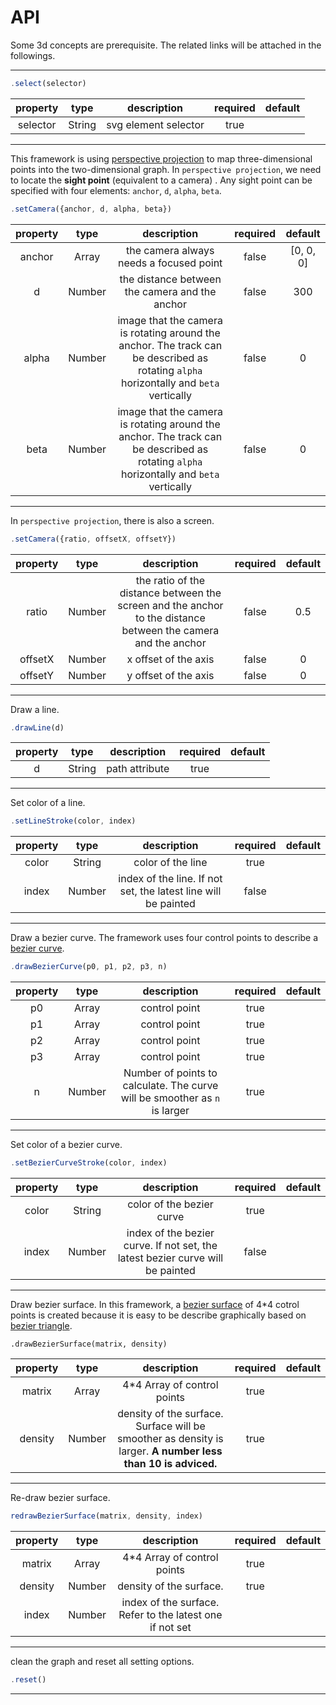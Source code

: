 # API

Some 3d concepts are prerequisite. The related links will be attached in the followings.

---
```javascript
.select(selector)
```
property|type|description|required|default
:-:| :-: | :-: |:-: | :-: 
selector|String|svg element selector|true||


---

This framework is using [perspective projection](https://en.wikipedia.org/wiki/3D_projection) to map three-dimensional points into the two-dimensional graph. In `perspective projection`, we need to locate the **sight point** (equivalent to a camera) . Any sight point can be specified with four elements: `anchor`, `d`, `alpha`, `beta`. 

```javascript
.setCamera({anchor, d, alpha, beta})
```

property|type|description|required|default
:-:| :-: | :-: |:-: | :-: 
anchor|Array|the camera always needs a focused point|false|[0, 0, 0]
d| Number| the distance between the camera and the anchor| false| 300
alpha| Number| image that the camera is rotating around the anchor. The track can be described as rotating `alpha` horizontally and `beta` vertically| false| 0
beta| Number| image that the camera is rotating around the anchor. The track can be described as rotating `alpha` horizontally and `beta` vertically| false| 0

---

In `perspective projection`, there is also a screen. 

```javascript
.setCamera({ratio, offsetX, offsetY})
```

property|type|description|required|default
:-:| :-: | :-: |:-: | :-: 
ratio|Number|the ratio of the distance between the screen and the anchor to the distance between the camera and the anchor| false| 0.5
offsetX| Number| x offset of the axis| false| 0 
offsetY| Number| y offset of the axis| false| 0 

---

Draw a line.

```javascript
.drawLine(d)
```
property|type|description|required|default
:-:| :-: | :-: |:-: | :-: 
d|String|path attribute|true||


---

Set color of a line.

```javascript
.setLineStroke(color, index)
```
property|type|description|required|default
:-:| :-: | :-: |:-: | :-: 
color|String|color of the line|true||
index|Number|index of the line. If not set, the latest line will be painted|false||

---

Draw a bezier curve. The framework uses four control points to describe a [bezier curve](https://en.wikipedia.org/wiki/B%C3%A9zier_curve).

```javascript
.drawBezierCurve(p0, p1, p2, p3, n)
```
property|type|description|required|default
:-:| :-: | :-: |:-: | :-:
p0| Array| control point| true| | 
p1| Array| control point| true| | 
p2| Array| control point| true| | 
p3| Array| control point| true| | 
n| Number| Number of points to calculate. The curve will be smoother as `n` is larger| true| | 


---

Set color of a bezier curve.

```javascript
.setBezierCurveStroke(color, index)
```
property|type|description|required|default
:-:| :-: | :-: |:-: | :-: 
color|String|color of the bezier curve|true||
index|Number|index of the bezier curve. If not set, the latest bezier curve will be painted|false||

---

Draw bezier surface. In this framework, a [bezier surface](https://en.wikipedia.org/wiki/B%C3%A9zier_surface) of 4*4 cotrol points is created because it is easy to be describe graphically based on [bezier triangle](graphically).

```
.drawBezierSurface(matrix, density)
```

property|type|description|required|default
:-:| :-: | :-: |:-: | :-: 
matrix|Array|4*4 Array of control points|true||
density|Number| density of the surface. Surface will be smoother as density is larger. **A number less than 10 is adviced.** | true| |

---

Re-draw bezier surface.

```javascript
redrawBezierSurface(matrix, density, index)
```

property|type|description|required|default
:-:| :-: | :-: |:-: | :-: 
matrix|Array|4*4 Array of control points|true||
density|Number| density of the surface.|true||
index|Number| index of the surface. Refer to the latest one if not set||

---

clean the graph and reset all setting options. 

```javascript
.reset()
```

---
